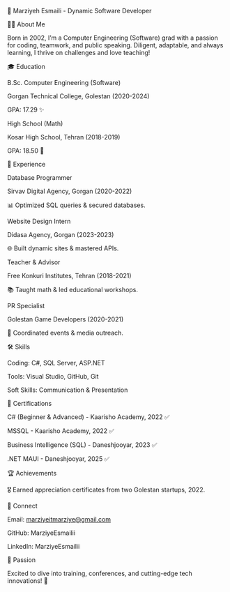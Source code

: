 🎉 Marziyeh Esmaili - Dynamic Software Developer

👩‍💻 About Me

Born in 2002, I’m a Computer Engineering (Software) grad with a passion for coding, teamwork, and public speaking. Diligent, adaptable, and always learning, I thrive on challenges and love teaching!



🎓 Education





B.Sc. Computer Engineering (Software)





Gorgan Technical College, Golestan (2020-2024)



GPA: 17.29 ✨



High School (Math)





Kosar High School, Tehran (2018-2019)



GPA: 18.50 🌟



💼 Experience





Database Programmer





Sirvav Digital Agency, Gorgan (2020-2022)



📊 Optimized SQL queries & secured databases.



Website Design Intern





Didasa Agency, Gorgan (2023-2023)



🌐 Built dynamic sites & mastered APIs.



Teacher & Advisor





Free Konkuri Institutes, Tehran (2018-2021)



📚 Taught math & led educational workshops.



PR Specialist





Golestan Game Developers (2020-2021)



🎤 Coordinated events & media outreach.



🛠️ Skills





Coding: C#, SQL Server, ASP.NET



Tools: Visual Studio, GitHub, Git



Soft Skills: Communication & Presentation



📜 Certifications





C# (Beginner & Advanced) - Kaarisho Academy, 2022 ✅



MSSQL - Kaarisho Academy, 2022 ✅



Business Intelligence (SQL) - Daneshjooyar, 2023 ✅



.NET MAUI - Daneshjooyar, 2025 ✅



🏆 Achievements





🎖️ Earned appreciation certificates from two Golestan startups, 2022.



📧 Connect





Email: marziyeitmarziye@gmail.com



GitHub: MarziyeEsmailii



LinkedIn: MarziyeEsmailii



🌟 Passion

Excited to dive into training, conferences, and cutting-edge tech innovations! 🚀
